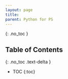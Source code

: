 ```yaml
---
layout: page
title:
parent: Python for PS
---
```


{: .no_toc }
## Table of Contents
{: .no_toc .text-delta }
- TOC
{:toc}

